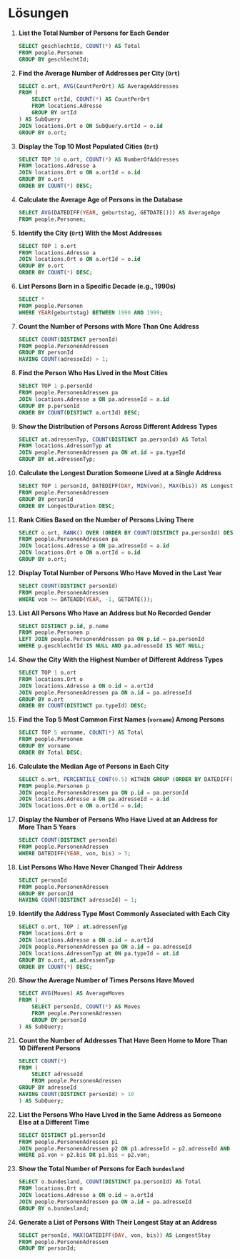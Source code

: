 # Lösungen

1. **List the Total Number of Persons for Each Gender**
   ```sql
   SELECT geschlechtId, COUNT(*) AS Total
   FROM people.Personen
   GROUP BY geschlechtId;
   ```

2. **Find the Average Number of Addresses per City (`Ort`)**
   ```sql
   SELECT o.ort, AVG(CountPerOrt) AS AverageAddresses
   FROM (
       SELECT ortId, COUNT(*) AS CountPerOrt
       FROM locations.Adresse
       GROUP BY ortId
   ) AS SubQuery
   JOIN locations.Ort o ON SubQuery.ortId = o.id
   GROUP BY o.ort;
   ```

3. **Display the Top 10 Most Populated Cities (`Ort`)**
   ```sql
   SELECT TOP 10 o.ort, COUNT(*) AS NumberOfAddresses
   FROM locations.Adresse a
   JOIN locations.Ort o ON a.ortId = o.id
   GROUP BY o.ort
   ORDER BY COUNT(*) DESC;
   ```

4. **Calculate the Average Age of Persons in the Database**
   ```sql
   SELECT AVG(DATEDIFF(YEAR, geburtstag, GETDATE())) AS AverageAge
   FROM people.Personen;
   ```

5. **Identify the City (`Ort`) With the Most Addresses**
   ```sql
   SELECT TOP 1 o.ort
   FROM locations.Adresse a
   JOIN locations.Ort o ON a.ortId = o.id
   GROUP BY o.ort
   ORDER BY COUNT(*) DESC;
   ```

6. **List Persons Born in a Specific Decade (e.g., 1990s)**
   ```sql
   SELECT *
   FROM people.Personen
   WHERE YEAR(geburtstag) BETWEEN 1990 AND 1999;
   ```

7. **Count the Number of Persons with More Than One Address**
   ```sql
   SELECT COUNT(DISTINCT personId)
   FROM people.PersonenAdressen
   GROUP BY personId
   HAVING COUNT(adresseId) > 1;
   ```

8. **Find the Person Who Has Lived in the Most Cities**
   ```sql
   SELECT TOP 1 p.personId
   FROM people.PersonenAdressen pa
   JOIN locations.Adresse a ON pa.adresseId = a.id
   GROUP BY p.personId
   ORDER BY COUNT(DISTINCT a.ortId) DESC;
   ```

9. **Show the Distribution of Persons Across Different Address Types**
   ```sql
   SELECT at.adressenTyp, COUNT(DISTINCT pa.personId) AS Total
   FROM locations.AdressenTyp at
   JOIN people.PersonenAdressen pa ON at.id = pa.typeId
   GROUP BY at.adressenTyp;
   ```

10. **Calculate the Longest Duration Someone Lived at a Single Address**
    ```sql
    SELECT TOP 1 personId, DATEDIFF(DAY, MIN(von), MAX(bis)) AS LongestDuration
    FROM people.PersonenAdressen
    GROUP BY personId
    ORDER BY LongestDuration DESC;
    ```

11. **Rank Cities Based on the Number of Persons Living There**
    ```sql
    SELECT o.ort, RANK() OVER (ORDER BY COUNT(DISTINCT pa.personId) DESC) AS Rank
    FROM people.PersonenAdressen pa
    JOIN locations.Adresse a ON pa.adresseId = a.id
    JOIN locations.Ort o ON a.ortId = o.id
    GROUP BY o.ort;
    ```

12. **Display Total Number of Persons Who Have Moved in the Last Year**
    ```sql
    SELECT COUNT(DISTINCT personId)
    FROM people.PersonenAdressen
    WHERE von >= DATEADD(YEAR, -1, GETDATE());
    ```

13. **List All Persons Who Have an Address but No Recorded Gender**
    ```sql
    SELECT DISTINCT p.id, p.name
    FROM people.Personen p
    LEFT JOIN people.PersonenAdressen pa ON p.id = pa.personId
    WHERE p.geschlechtId IS NULL AND pa.adresseId IS NOT NULL;
    ```

14. **Show the City With the Highest Number of Different Address Types**
    ```sql
    SELECT TOP 1 o.ort
    FROM locations.Ort o
    JOIN locations.Adresse a ON o.id = a.ortId
    JOIN people.PersonenAdressen pa ON a.id = pa.adresseId
    GROUP BY o.ort
    ORDER BY COUNT(DISTINCT pa.typeId) DESC;
    ```

15. **Find the Top 5 Most Common First Names (`vorname`) Among Persons**
    ```sql
    SELECT TOP 5 vorname, COUNT(*) AS Total
    FROM people.Personen
    GROUP BY vorname
    ORDER BY Total DESC;
    ```

16. **Calculate the Median Age of Persons in Each City**
    ```sql
    SELECT o.ort, PERCENTILE_CONT(0.5) WITHIN GROUP (ORDER BY DATEDIFF(YEAR, p.geburtstag, GETDATE())) OVER (PARTITION BY o.ort) AS MedianAge
    FROM people.Personen p
    JOIN people.PersonenAdressen pa ON p.id = pa.personId
    JOIN locations.Adresse a ON pa.adresseId = a.id
    JOIN locations.Ort o ON a.ortId = o.id;
    ```

17. **Display the Number of Persons Who Have Lived at an Address for More Than 5 Years**
    ```sql
    SELECT COUNT(DISTINCT personId)
    FROM people.PersonenAdressen
    WHERE DATEDIFF(YEAR, von, bis) > 5;
    ```

18. **List Persons Who Have Never Changed Their Address**
    ```sql
    SELECT personId
    FROM people.PersonenAdressen
    GROUP BY personId
    HAVING COUNT(DISTINCT adresseId) = 1;
    ```

19. **Identify the Address Type Most Commonly Associated with Each City**
    ```sql
    SELECT o.ort, TOP 1 at.adressenTyp
    FROM locations.Ort o
    JOIN locations.Adresse a ON o.id = a.ortId
    JOIN people.PersonenAdressen pa ON a.id = pa.adresseId
    JOIN locations.AdressenTyp at ON pa.typeId = at.id
    GROUP BY o.ort, at.adressenTyp
    ORDER BY COUNT(*) DESC;
    ```

20. **Show the Average Number of Times Persons Have Moved**
    ```sql
    SELECT AVG(Moves) AS AverageMoves
    FROM (
        SELECT personId, COUNT(*) AS Moves
        FROM people.PersonenAdressen
        GROUP BY personId
    ) AS SubQuery;
    ```

21. **Count the Number of Addresses That Have Been Home to More Than 10 Different Persons**
    ```sql
    SELECT COUNT(*)
    FROM (
        SELECT adresseId
        FROM people.PersonenAdressen
    GROUP BY adresseId
    HAVING COUNT(DISTINCT personId) > 10
    ) AS SubQuery;
    ```

22. **List the Persons Who Have Lived in the Same Address as Someone Else at a Different Time**
    ```sql
    SELECT DISTINCT p1.personId
    FROM people.PersonenAdressen p1
    JOIN people.PersonenAdressen p2 ON p1.adresseId = p2.adresseId AND p1.personId != p2.personId
    WHERE p1.von > p2.bis OR p1.bis < p2.von;
    ```

23. **Show the Total Number of Persons for Each `bundesland`**
    ```sql
    SELECT o.bundesland, COUNT(DISTINCT pa.personId) AS Total
    FROM locations.Ort o
    JOIN locations.Adresse a ON o.id = a.ortId
    JOIN people.PersonenAdressen pa ON a.id = pa.adresseId
    GROUP BY o.bundesland;
    ```

24. **Generate a List of Persons With Their Longest Stay at an Address**
    ```sql
    SELECT personId, MAX(DATEDIFF(DAY, von, bis)) AS LongestStay
    FROM people.PersonenAdressen
    GROUP BY personId;
    ```

